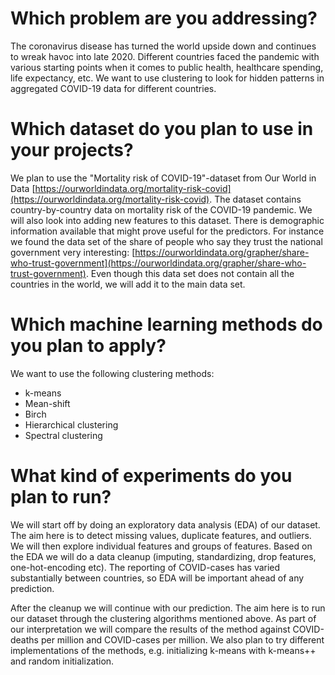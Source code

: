 # Which problem are you addressing?
The coronavirus disease has turned the world upside down and continues to wreak
havoc into late 2020. Different countries faced the pandemic with various starting
points when it comes to public health, healthcare spending, life expectancy, etc.
We want to use clustering to look for hidden patterns in aggregated COVID-19 data
for different countries.

# Which dataset do you plan to use in your projects?
We plan to use the "Mortality risk of COVID-19"-dataset from Our World in Data
[https://ourworldindata.org/mortality-risk-covid](https://ourworldindata.org/mortality-risk-covid). The dataset contains
country-by-country data on mortality risk of the COVID-19 pandemic.
We will also look into adding new features to this dataset. There is demographic
information available that might prove useful for the predictors. For instance we
found the data set of the share of people who say they trust the national government
very interesting: [https://ourworldindata.org/grapher/share-who-trust-government](https://ourworldindata.org/grapher/share-who-trust-government).
Even though this data set does not contain all the countries in the world, we will add
it to the main data set.

# Which machine learning methods do you plan to apply?
We want to use the following clustering methods:

- k-means
- Mean-shift
- Birch
- Hierarchical clustering
- Spectral clustering

# What kind of experiments do you plan to run?
We will start off by doing an exploratory data analysis (EDA) of our dataset. The aim
here is to detect missing values, duplicate features, and outliers. We will then
explore individual features and groups of features. Based on the EDA we will do a
data cleanup (imputing, standardizing, drop features, one-hot-encoding etc). The
reporting of COVID-cases has varied substantially between countries, so EDA will be
important ahead of any prediction.

After the cleanup we will continue with our prediction. The aim here is to run our
dataset through the clustering algorithms mentioned above. As part of our
interpretation we will compare the results of the method against COVID-deaths per
million and COVID-cases per million. We also plan to try different implementations of
the methods, e.g. initializing k-means with k-means++ and random initialization.
